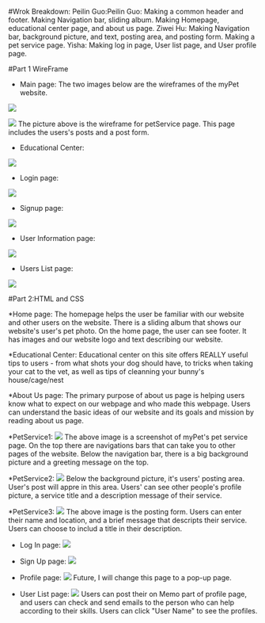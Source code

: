 
#Wrok Breakdown:
Peilin Guo:Peilin Guo: Making a common header and footer. Making Navigation bar, sliding album. Making Homepage, educational center page, and about us page.
Ziwei Hu: Making Navigation bar, background picture, and text, posting area, and posting form. Making a pet service page.
Yisha: Making log in page, User list page, and User profile page.




#Part 1 WireFrame 
* Main page: The two images below are the wireframes of the myPet website. 

![](imgMilestone1/WireFrameMainpage.jpeg)



![](imgMilestone1/mainPage&petService.jpeg)
The picture above is the wireframe for petService page. This page includes the users's posts and a post form. 


* Educational Center:


![](imgMilestone1/WireFrameTips.jpg)

* Login page:

![](imgMilestone1/WireFrameLogin.jpg)

* Signup page:

![](imgMilestone1/WireFrameSignup.jpg)

* User Information page:

![](imgMilestone1/WireFrameUserInformation.jpg)

* Users List page:

![](imgMilestone1/WireFrameUsersList.jpg)

#Part 2:HTML and CSS

 *Home page:
 The homepage helps the user be familiar with our website and other users on the website. There is a sliding album that shows our website's user's pet photo. On the home page, the user can see footer. It has images and our website logo and text describing our website.


 *Educational Center:
 Educational center on this site offers REALLY useful tips to users - from what shots your dog should have, to tricks when taking your cat to the vet, as well as tips of cleanning your bunny's house/cage/nest
 
 *About Us page:
The primary purpose of about us page is helping users know what to expect on our webpage and who made this webpage. Users can understand the basic ideas of our website and its goals and mission by reading about us page.

 *PetService1:
 ![](imgMilestone1/PetServicePage1.png)
The above image is a screenshot of myPet's pet service page. On the top there are navigations bars that can take you to other pages of the website. Below the navigation bar, there is a big background picture and a greeting message on the top. 

*PetService2:
 ![](imgMilestone1/PetServicePage2.png)
Below the background picture, it's users' posting area. User's post will appre in this area. Users' can see other people's profile picture, a service title and a description message of their service. 

*PetService3:
 ![](imgMilestone1/PetServicePage3.png)
 The above image is the posting form. Users can enter their name and location, and a brief message that descripts their service. Users can choose to includ a title in their description. 

* Log In page:
 ![](imgMilestone1/login.jpg)

* Sign Up page:
 ![](imgMilestone1/signup.jpg)

* Profile page:
 ![](imgMilestone1/profile.jpg)
 Future, I will change this page to a pop-up page. 

* User List page:
 ![](imgMilestone1/userlist.jpg)
 Users can post their on Memo part of profile page, and users can check and send emails to the person who can help according to their skills. Users can click "User Name" to see the profiles.
